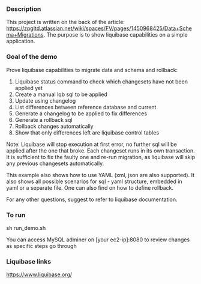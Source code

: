 ### Description

This project is written on the back of the article: https://zpgltd.atlassian.net/wiki/spaces/FV/pages/1450968425/Data+Schema+Migrations.
The purpose is to show liquibase capabilities on a simple application.

### Goal of the demo

Prove liquibase capabilities to migrate data and schema and rollback:
1. Liquibase status command to check which changesets have not been applied yet
2. Create a manual lqb sql to be applied
3. Update using changelog
4. List differences between reference database and current
5. Generate a changelog to be applied to fix differences
6. Generate a rollback sql
7. Rollback changes automatically
8. Show that only differences left are liquibase control tables

Note: 
Liquibase will stop execution at first error, no further sql will be applied after the one that broke. Each changeset runs in its own transaction.
It is sufficient to fix the faulty one and re-run migration, as liquibase will skip any previous changesets automatically.

This example also shows how to use YAML (xml, json are also supported). It also shows all possible scenarios for sql - yaml structure, embedded in yaml or a separate file.
One can also find on how to define rollback. 

For any other questions, suggest to refer to liquibase documentation.

### To run

sh run_demo.sh

You can access MySQL adminer on [your ec2-ip]:8080 to review changes as specific steps go through

### Liquibase links

https://www.liquibase.org/ 

